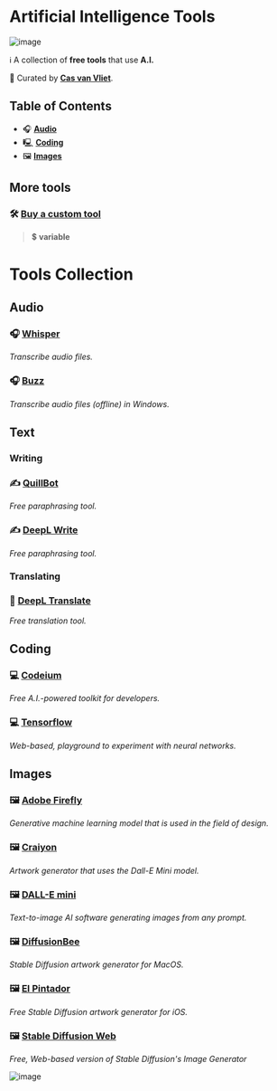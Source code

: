 # Artificial Intelligence Tools

![image](https://github.com/cas-van-vliet/cas-van-vliet/assets/146363448/12512d42-e0e2-452a-9d4b-ce683b1cc906)

ℹ️ A collection of **free tools** that use **A.I.**

👀 Curated by [**Cas van Vliet**](https://casvanvliet.substack.com).

## Table of Contents

- 🎧 **[Audio](#audio)**
- 🖳 **[Coding](#coding)**
- 🖼 **[Images](#images)**

## More tools

### 🛠️ [Buy a **custom tool**](mailto:workcommunication@duck.com)
> 💲 **variable**

# Tools Collection

## Audio

### 🎧 [Whisper](https://replicate.com/openai/whisper)

*Transcribe audio files.*

### 🎧 [Buzz](https://github.com/chidiwilliams/buzz/releases)

*Transcribe audio files (offline) in Windows.*

## Text

### Writing

### ✍️ [QuillBot](https://quillbot.com/)

*Free paraphrasing tool.*

### ✍️ [DeepL Write](https://www.deepl.com/write)

*Free paraphrasing tool.*

### Translating 

### 📝 [DeepL Translate](https://www.deepl.com/translate)

*Free translation tool.*

## Coding

### 💻 [Codeium](https://codeium.com/)

*Free A.I.-powered toolkit for developers.*

### 💻 [Tensorflow](https://playground.tensorflow.org/)

*Web-based, playground to experiment with neural networks.*

## Images

### 🖼 [Adobe Firefly](https://www.adobe.com/sensei/generative-ai/firefly.html)

*Generative machine learning model that is used in the field of design.*

### 🖼 [Craiyon](https://www.craiyon.com/)

*Artwork generator that uses the Dall-E Mini model.*

### 🖼 [DALL-E mini](https://dallemini.com/)

*Text-to-image AI software generating images from any prompt.*

### 🖼 [DiffusionBee](https://diffusionbee.com/)

*Stable Diffusion artwork generator for MacOS.*

### 🖼 [El Pintador](https://apps.apple.com/us/app/el-pintador/)

*Free Stable Diffusion artwork generator for iOS.*

### 🖼 [Stable Diffusion Web](https://stablediffusionweb.com/)

*Free, Web-based version of Stable Diffusion's Image Generator*

![image](https://github.com/cas-van-vliet/chatgpt-prompts/assets/146363448/19f7dc8e-23c1-4160-b6d8-304ab0aaaa5f)
